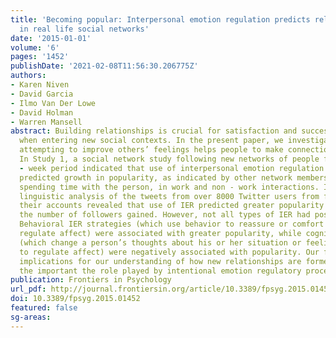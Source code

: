 ```yaml
---
title: 'Becoming popular: Interpersonal emotion regulation predicts relationship formation
  in real life social networks'
date: '2015-01-01'
volume: '6'
pages: '1452'
publishDate: '2021-02-08T11:56:30.206775Z'
authors:
- Karen Niven
- David Garcia
- Ilmo Van Der Lowe
- David Holman
- Warren Mansell
abstract: Building relationships is crucial for satisfaction and success, especially
  when entering new social contexts. In the present paper, we investigate whether
  attempting to improve others’ feelings helps people to make connections in new networks.
  In Study 1, a social network study following new networks of people for a twelve
  - week period indicated that use of interpersonal emotion regulation (IER) strategies
  predicted growth in popularity, as indicated by other network members’ reports of
  spending time with the person, in work and non - work interactions. In Study 2,
  linguistic analysis of the tweets from over 8000 Twitter users from formation of
  their accounts revealed that use of IER predicted greater popularity in terms of
  the number of followers gained. However, not all types of IER had positive effects.
  Behavioral IER strategies (which use behavior to reassure or comfort in order to
  regulate affect) were associated with greater popularity, while cognitive strategies
  (which change a person’s thoughts about his or her situation or feelings in order
  to regulate affect) were negatively associated with popularity. Our findings have
  implications for our understanding of how new relationships are formed, highlighting
  the important the role played by intentional emotion regulatory processes.
publication: Frontiers in Psychology
url_pdf: http://journal.frontiersin.org/article/10.3389/fpsyg.2015.01452
doi: 10.3389/fpsyg.2015.01452
featured: false
sg-areas:
---
```

